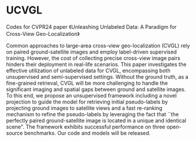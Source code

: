 # UCVGL
Codes for CVPR24 paper 《Unleashing Unlabeled Data: A Paradigm for Cross-View Geo-Localization》

Common approaches to large-area cross-view geo-localization (CVGL) rely on paired ground-satellite images and employ label-driven supervised training. However, the cost of collecting precise cross-view image pairs hinders their deployment in real-life scenarios. This paper investigates the effective utilization of unlabeled data for CVGL, encompassing both unsupervised and semi-supervised settings. Without the ground truth, as a fine-grained retrieval, CVGL will be more challenging to handle the significant imaging and spatial gaps between ground and satellite images. 
To this end, we propose an unsupervised framework including a novel projection to guide the model for retrieving initial pseudo-labels by projecting ground images to satellite views and a fast re-ranking mechanism to refine the pseudo-labels by leveraging the fact that ``the perfectly paired ground-satellite image is located in a unique and identical scene". The framework exhibits successful performance on three open-source benchmarks. Our code and models will be released.
